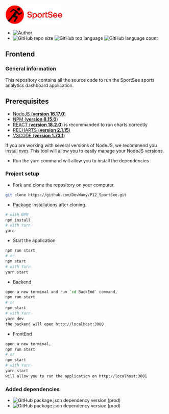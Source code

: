 ![logo](src/assets/logo.png)


- ![Author](https://img.shields.io/badge/Author-Nadia%20Bolivant-blue)
- ![GitHub repo size](https://img.shields.io/github/repo-size/DevWamy/P12_SportSee?color=blueviolet)
![GitHub top language](https://img.shields.io/github/languages/top/DevWamy/P12_SportSee?color=ff64b2)
![GitHub language count](https://img.shields.io/github/languages/count/DevWamy/P12_SportSee?color=blueviolet)

## Frontend

### General information

This repository contains all the source code to run the SportSee sports analytics dashboard application.

## Prerequisites

- [NodeJS (**version 16.17.0**)](https://nodejs.org/en/)
- [NPM (**version 8.15.0**)](https://www.npmjs.com/)
- [REACT (**version 18.2.0**)](https://en.reactjs.org/) is recommanded to run charts correctly
- [RECHARTS (**version 2.1.15**)](https://recharts.org/en-US/)
-  [VSCODE (**version 1.73.1**)](https://code.visualstudio.com/)

If you are working with several versions of NodeJS, we recommend you install [nvm](https://github.com/nvm-sh/nvm). This tool will allow you to easily manage your NodeJS versions.


- Run the `yarn` command will allow you to install the dependencies

### Project setup

- Fork and clone the repository on your computer.

````bash
git clone https://github.com/DevWamy/P12_SportSee.git
````

- Package installations after cloning.

```bash
# with NPM
npm install
# with Yarn
yarn
```
- Start the application

```bash
npm run start
# or
npm start
# with Yarn
yarn start
```

- Backend  
```bash
open a new terminal and run `cd BackEnd` command,
npm run start
# or
npm start
# with Yarn
yarn dev
the backend will open http://localhost:3000
```
- FrontEnd
```bash
open a new terminal,
npm run start
# or
npm start
# with Yarn
yarn start 
will allow you to run the application on http://localhost:3001
 ```

### Added dependencies

- ![GitHub package.json dependency version (prod)](https://img.shields.io/github/package-json/dependency-version/DevWamy/P12_SportSee/react?color=blueviolet)
- ![GitHub package.json dependency version (prod)](https://img.shields.io/github/package-json/dependency-version/DevWamy/P12_SportSee/recharts?color=blueviolet)

